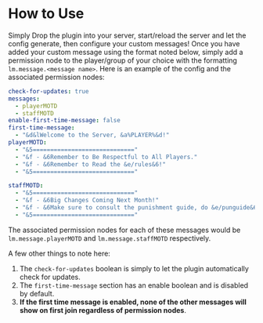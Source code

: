 # How to Use

Simply Drop the plugin into your server, start/reload the server and let the config generate, then configure your custom messages!
Once you have added your custom message using the format noted below, simply add a permission node to the player/group of your choice 
with the formatting `lm.message.<message name>`. Here is an example of the config and the associated permission nodes:
```yml
check-for-updates: true
messages:
  - playerMOTD
  - staffMOTD
enable-first-time-message: false
first-time-message:
  - "&d&lWelcome to the Server, &a%PLAYER%&d!"
playerMOTD:
  - "&5============================="
  - "&f - &6Remember to Be Respectful to All Players."
  - "&f - &6Remember to Read the &e/rules&6!"
  - "&5============================="

staffMOTD:
  - "&5============================="
  - "&f - &6Big Changes Coming Next Month!"
  - "&f - &6Make sure to consult the punishment guide, do &e/punguide&6!"
  - "&5============================="
```

The associated permission nodes for each of these messages would be `lm.message.playerMOTD` and `lm.message.staffMOTD` respectively.

A few other things to note here: 
1. The `check-for-updates` boolean is simply to let the plugin automatically check for updates.
2. The `first-time-message` section has an enable boolean and is disabled by default.
3. __**If the first time message is enabled, none of the other messages will show on first join regardless of permission nodes**__.

